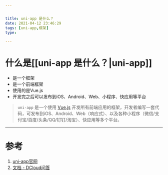 ```yaml
---


title: uni-app 是什么？
date: 2021-04-12 23:46:29
tags: [uni-app,框架]
type:

---
```



# 什么是[[uni-app 是什么？|uni-app]]

- 是一个框架
- 是一个前端框架
- 使用的是Vue.js
- 开发完之后可以发布到iOS、Android、Web、小程序、快应用等平台

> `uni-app` 是一个使用 [Vue.js](https://vuejs.org/) 开发所有前端应用的框架，开发者编写一套代码，可发布到iOS、Android、Web（响应式）、以及各种小程序（微信/支付宝/百度/头条/QQ/钉钉/淘宝）、快应用等多个平台。


---


# 参考

1. [uni-app官网](https://uniapp.dcloud.io/?id=uni-app)
2. [文档 - DCloud问答](https://ask.dcloud.net.cn/docs/#//ask.dcloud.net.cn/article/93)
